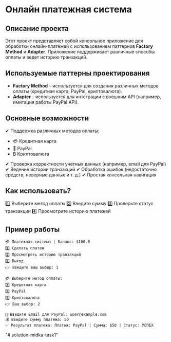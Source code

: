 # Онлайн платежная система

## Описание проекта

Этот проект представляет собой консольное приложение для обработки онлайн-платежей с использованием паттернов **Factory Method** и **Adapter**. Приложение поддерживает различные способы оплаты и ведет историю транзакций.

## Используемые паттерны проектирования

- **Factory Method** – используется для создания различных методов оплаты (кредитная карта, PayPal, криптовалюта).
- **Adapter** – используется для интеграции с внешним API (например, имитация работы PayPal API).

## Основные возможности

✔ Поддержка различных методов оплаты:
- 💳 Кредитная карта
- 🏦 PayPal
- ₿ Криптовалюта

✔ Проверка корректности учетных данных (например, email для PayPal)
✔ Ведение истории транзакций
✔ Обработка ошибок (недостаточно средств, неверные данные и т. д.)
✔ Простая консольная навигация




## Как использовать?

1️⃣ Выберите метод оплаты
2️⃣ Введите сумму
3️⃣ Проверьте статус транзакции
4️⃣ Просмотрите историю платежей

## Пример работы
```
💳 Платежная система | Баланс: $100.0
1️⃣ Сделать платеж
2️⃣ Просмотреть историю транзакций
3️⃣ Выход
👉 Введите ваш выбор: 1

💳 Выберите метод оплаты:
1️⃣ Кредитная карта
2️⃣ PayPal
3️⃣ Криптовалюта
👉 Ваш выбор: 2

📧 Введите Email для PayPal: user@example.com
💰 Введите сумму платежа: 50
✅ Результат платежа: Платеж: PayPal | Сумма: $50 | Статус: УСПЕХ
```

"# solution-midka-task1" 
